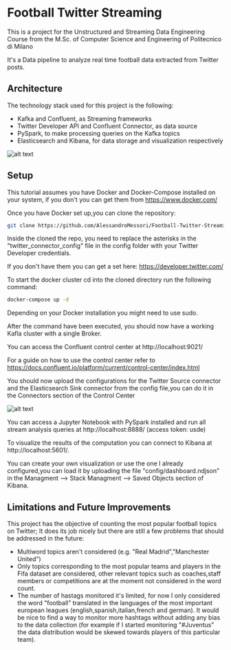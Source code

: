 # Football Twitter Streaming

This is a project for the Unstructured and Streaming Data Engineering Course from the M.Sc. of Computer Science and Engineering of Politecnico di Milano<br/>

It's a Data pipeline to analyze real time football data extracted from Twitter posts.


## Architecture

The technology stack used for this project is the following:


* Kafka and Confluent, as Streaming frameworks
* Twitter Developer API and Confluent Connector, as data source 
* PySpark, to make processing queries on the Kafka topics
* Elasticsearch and Kibana, for data storage and visualization respectively

![alt text](https://i.ibb.co/0ykJVzc/pipeline.png?raw=true)



## Setup

This tutorial assumes you have Docker and Docker-Compose installed on your system, if you don't you can get them from https://www.docker.com/

Once you have Docker set up,you can clone the repository:

```bash
git clone https://github.com/AlessandroMessori/Football-Twitter-Streaming
```

Inside the cloned the repo, you need to replace the asterisks in the "twitter_connector_config" file in the config folder with your Twitter Developer credentials.

If you don't have them you can get a set here: https://developer.twitter.com/

To start the docker cluster cd into the cloned directory run the following command:

```bash
docker-compose up -d
```

Depending on your Docker installation you might need to use sudo.

After the command have been executed, you should now have a working Kafla cluster with a single Broker.

You can access the  Confluent control center at http://localhost:9021/ 

For a guide on how to use the control center refer to https://docs.confluent.io/platform/current/control-center/index.html

You should now upload the configurations for the Twitter Source connector and the Elasticsearch Sink connector from the config file,you can do it in the Connectors section of the Control Center


![alt text](https://i.ibb.co/rd7gPTJ/upload.png?raw=true)



You can access a Jupyter Notebook with PySpark installed and run all stream analysis queries at http://localhost:8888/ (access token: usde)

To visualize the results of the computation you can connect to Kibana at http://localhost:5601/.

You can create your own visualization or use the one I already configured,you can load it by uploading the file "config/dashboard.ndjson" in the Managment --> Stack Managment --> Saved Objects section of Kibana.

## Limitations and Future Improvements

This project has the objective of counting the most popular football topics on Twitter;
It does its job  nicely but there are still a few problems that should be addressed in the future:

* Multiword topics aren't considered (e.g. "Real Madrid","Manchester United")
* Only topics corresponding to the most popular teams and players in the Fifa dataset are considered, other relevant topics such as coaches,staff members or competitions are at the moment not considered in the word count.
* The number of hastags monitored it's limited, for now I only considered the word "football" translated in the languages of the most important european leagues (english,spanish,italian,french and german). It would be nice to find a way to monitor more hashtags without adding any bias to the data collection (for example if I started monitoring "#Juventus" the data distribution would be skewed towards players of this particular team).